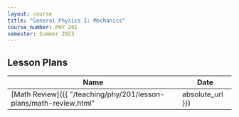 ```yaml
---
layout: course
title: "General Physics I: Mechanics"
course_number: PHY 201
semester: Summer 2023
---
```


## Lesson Plans

| Name | Date |
| --- | --------- |
| [Math Review]({{ "/teaching/phy/201/lesson-plans/math-review.html" | absolute_url }}) | May 23, 2023 |
